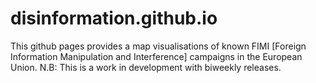 # disinformation.github.io
This github pages provides a map visualisations of known FIMI [Foreign Information Manipulation and Interference] campaigns in the European Union. N.B: This is a work in development with biweekly releases.
